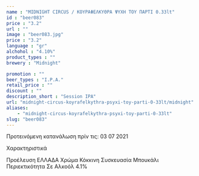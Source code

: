 ```yaml
---
name : "MIDNIGHT CIRCUS / ΚΟΥΡΑΦΕΛΚΥΘΡΑ ΨΥΧΗ ΤΟΥ ΠΑΡΤΙ 0.33lt"
id : "beer083"
price : "3.2"
url : ""
image : "beer083.jpg"
price : "3.2"
language : "gr"
alchohol : "4.10%"
product_types : ""
brewery : "Midnight"

promotion : ""
beer_types : "I.P.A."
retail_price : ""
discount : ""
description_short : "Session IPA"
url: "midnight-circus-koyrafelkythra-psyxi-toy-parti-0-33lt/midnight"
aliases: 
    - "midnight-circus-koyrafelkythra-psyxi-toy-parti-0-33lt"
slug: "beer083"
---
```


Προτεινόμενη κατανάλωση πρίν τις: 03 07 2021

Χαρακτηριστικά

Προέλευση
ΕΛΛΑΔΑ
Χρώμα
Κόκκινη
Συσκευασία
Μπουκάλι
Περιεκτικότητα Σε Αλκοόλ
4.1%